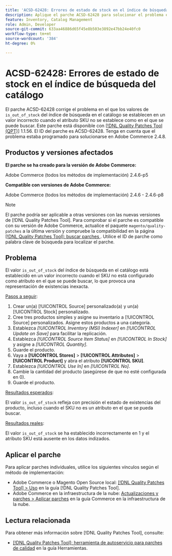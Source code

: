 ```yaml
---
title: 'ACSD-62428: Errores de estado de stock en el índice de búsqueda del catálogo'
description: Aplique el parche ACSD-62428 para solucionar el problema en el que el valor is_out_of_stock en el índice de búsqueda en el catálogo se establece incorrectamente cuando el SKU no se encuentra como atributo en el que se puede buscar.
feature: Inventory, Catalog Management
role: Admin, Developer
source-git-commit: 633aa46886d65f45e8b503e3892e47bb24e40fc0
workflow-type: tm+mt
source-wordcount: '384'
ht-degree: 0%

---
```


# ACSD-62428: Errores de estado de stock en el índice de búsqueda del catálogo

El parche ACSD-62428 corrige el problema en el que los valores de `is_out_of_stock` del índice de búsqueda en el catálogo se establecen en un valor incorrecto cuando el atributo SKU no se establece como en el que se puede buscar. Este parche está disponible con [[!DNL Quality Patches Tool (QPT)]](/help/tools/quality-patches-tool/quality-patches-tool-to-self-serve-quality-patches.md) 1.1.56. El ID del parche es ACSD-62428. Tenga en cuenta que el problema estaba programado para solucionarse en Adobe Commerce 2.4.8.

## Productos y versiones afectados

**El parche se ha creado para la versión de Adobe Commerce:**

Adobe Commerce (todos los métodos de implementación) 2.4.6-p5

**Compatible con versiones de Adobe Commerce:**

Adobe Commerce (todos los métodos de implementación) 2.4.6 - 2.4.6-p8

>[!NOTE]
>
>El parche podría ser aplicable a otras versiones con las nuevas versiones de [!DNL Quality Patches Tool]. Para comprobar si el parche es compatible con su versión de Adobe Commerce, actualice el paquete `magento/quality-patches` a la última versión y compruebe la compatibilidad en la página [[!DNL Quality Patches Tool]: buscar parches ](https://experienceleague.adobe.com/tools/commerce-quality-patches/index.html?lang=es). Utilice el ID de parche como palabra clave de búsqueda para localizar el parche.

## Problema

El valor `is_out_of_stock` del índice de búsqueda en el catálogo está establecido en un valor incorrecto cuando el SKU no está configurado como atributo en el que se puede buscar, lo que provoca una representación de existencias inexacta.

<u>Pasos a seguir</u>:

1. Crear un(a) [!UICONTROL Source] personalizado(a) y un(a) [!UICONTROL Stock] personalizado.
1. Cree tres productos simples y asigne su inventario a [!UICONTROL Source] personalizados. Asigne estos productos a una categoría.
1. Establezca *[!UICONTROL Inventory (MSI) Indexer]* en *[!UICONTROL Update on Save]* para facilitar la replicación.
1. Establezca *[!UICONTROL Source Item Status]* en *[!UICONTROL In Stock]* y asigne a *[!UICONTROL Quantity]*.
1. Guarde el producto.
1. Vaya a **[!UICONTROL Stores]** > **[!UICONTROL Attributes]** > **[!UICONTROL Product]** y abra el atributo **[!UICONTROL SKU]**.
1. Establezca *[!UICONTROL Use In]* en *[!UICONTROL No]*.
1. Cambie la cantidad del producto (asegúrese de que no esté configurada en 0).
1. Guarde el producto.

<u>Resultados esperados</u>:

El valor `is_out_of_stock` refleja con precisión el estado de existencias del producto, incluso cuando el SKU no es un atributo en el que se pueda buscar.

<u>Resultados reales</u>:

El valor `is_out_of_stock` se ha establecido incorrectamente en 1 y el atributo SKU está ausente en los datos indizados.

## Aplicar el parche

Para aplicar parches individuales, utilice los siguientes vínculos según el método de implementación:

* Adobe Commerce o Magento Open Source local: [[!DNL Quality Patches Tool] > Uso](/help/tools/quality-patches-tool/usage.md) en la guía [!DNL Quality Patches Tool].
* Adobe Commerce en la infraestructura de la nube: [Actualizaciones y parches > Aplicar parches](https://experienceleague.adobe.com/docs/commerce-cloud-service/user-guide/develop/upgrade/apply-patches.html?lang=es) en la guía Commerce en la infraestructura de la nube.

## Lectura relacionada

Para obtener más información sobre [!DNL Quality Patches Tool], consulte:

* [[!DNL Quality Patches Tool]: herramienta de autoservicio para parches de calidad](/help/tools/quality-patches-tool/quality-patches-tool-to-self-serve-quality-patches.md) en la guía Herramientas.
